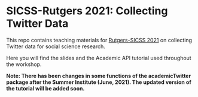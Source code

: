 # SICSS-Rutgers 2021: Collecting Twitter Data

This repo contains teaching materials for [Rutgers-SICSS 2021](https://sicss.io/2021/rutgers/) on collecting Twitter data for social science research. 

Here you will find the slides and the Academic API tutorial used throughout the workshop.

**Note: There has been changes in some functions of the academicTwitter package after the Summer Institute (June, 2021). The updated version of the tutorial will be added soon.**


